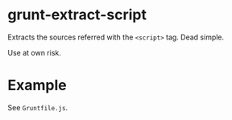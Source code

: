 # grunt-extract-script
Extracts the sources referred with the ``<script>`` tag. Dead simple.

Use at own risk.

# Example
See ``Gruntfile.js``.
